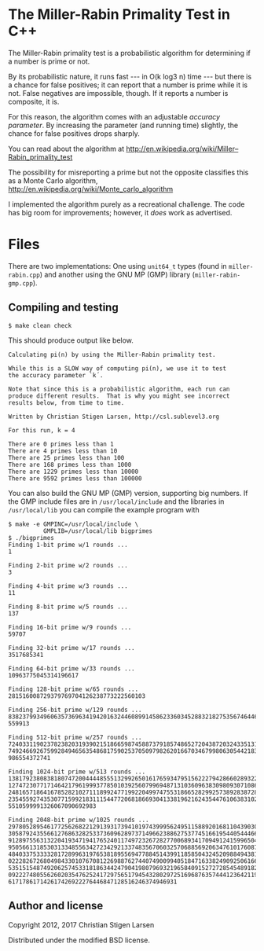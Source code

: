 The Miller-Rabin Primality Test in C++
======================================

The Miller-Rabin primality test is a probabilistic algorithm for determining
if a number is prime or not.

By its probabilistic nature, it runs fast --- in O(k log3 n) time ---
but there is a chance for false positives; it can report that a number is
prime while it is not.  False negatives are impossible, though.  If it
reports a number is composite, it is.  

For this reason, the algorithm comes with an adjustable _accuracy
parameter_.  By increasing the parameter (and running time) slightly, the
chance for false positives drops sharply.

You can read about the algorithm at
http://en.wikipedia.org/wiki/Miller–Rabin_primality_test

The possibility for misreporting a prime but not the opposite classifies
this as a Monte Carlo algorithm,
http://en.wikipedia.org/wiki/Monte_carlo_algorithm

I implemented the algorithm purely as a recreational challenge.  The code has
big room for improvements; however, it *does* work as advertised.

Files
=====

There are two implementations: One using `unit64_t` types (found in
`miller-rabin.cpp`) and another using
the GNU MP (GMP) library (`miller-rabin-gmp.cpp`).

Compiling and testing
---------------------

    $ make clean check

This should produce output like below.

    Calculating pi(n) by using the Miller-Rabin primality test.

    While this is a SLOW way of computing pi(n), we use it to test
    the accuracy parameter `k´.

    Note that since this is a probabilistic algorithm, each run can
    produce different results.  That is why you might see incorrect
    results below, from time to time.

    Written by Christian Stigen Larsen, http://csl.sublevel3.org

    For this run, k = 4

    There are 0 primes less than 1
    There are 4 primes less than 10
    There are 25 primes less than 100
    There are 168 primes less than 1000
    There are 1229 primes less than 10000
    There are 9592 primes less than 100000

You can also build the GNU MP (GMP) version, supporting big numbers. If the GMP
include files are in `/usr/local/include` and the libraries in `/usr/local/lib`
you can compile the example program with

    $ make -e GMPINC=/usr/local/include \
              GMPLIB=/usr/local/lib bigprimes
    $ ./bigprimes
    Finding 1-bit prime w/1 rounds ...
    1

    Finding 2-bit prime w/2 rounds ...
    3

    Finding 4-bit prime w/3 rounds ...
    11

    Finding 8-bit prime w/5 rounds ...
    137

    Finding 16-bit prime w/9 rounds ...
    59707

    Finding 32-bit prime w/17 rounds ...
    3517685341

    Finding 64-bit prime w/33 rounds ...
    10963775045314196617

    Finding 128-bit prime w/65 rounds ...
    281516008729379769704126238773222560103

    Finding 256-bit prime w/129 rounds ...
    83823799349606357369634194201632446089914586233603452883218275356746446
    559913

    Finding 512-bit prime w/257 rounds ...
    72403311902378238203193902151866598745887379185748652720438720324335131
    74924669267599284946563548681759025370509798262016670346799806305442183
    986554372741

    Finding 1024-bit prime w/513 rounds ...
    13817923808381807472004444855513299265016176593479515622279428660289322
    12747230771714642179619993778501039256079969487131036096383098093071086
    24816571864167852821027111899247719922049974755318665282992573892838728
    23545592743530771599218311154477206818669304133819621624354476106383102
    5510599991326067090692983

    Finding 2048-bit prime w/1025 rounds ...
    29780528954617725626822129139317394101974399956249511588920168110439030
    30587924355661276863282533736096289737149662388627537745166195440544466
    91289755631322041934719417652401174972326728277006893417094912415996504
    95056613185303133485563427234292133748356706032570688569206347610176087
    48403375333328172899631976538189556947788451439911858504324520988494381
    02228267268049843301076708122698876274407490099405184716338249092506166
    53515154874920625745331818634424790419807969321965840915272728545489182
    09222748055626020354762524172975651794543280297251696876357444123642119
    617178617142617426922276446847128516246374946931

Author and license
------------------

Copyright 2012, 2017 Christian Stigen Larsen

Distributed under the modified BSD license.
